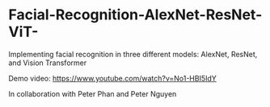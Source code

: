 # Facial-Recognition-AlexNet-ResNet-ViT-
Implementing facial recognition in three different models: AlexNet, ResNet, and Vision Transformer

Demo video: https://www.youtube.com/watch?v=No1-HBI5IdY

In collaboration with Peter Phan and Peter Nguyen
